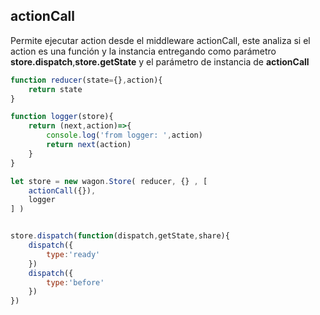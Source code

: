 ## actionCall

Permite ejecutar action desde el middleware actionCall, este analiza si el action es una función y la instancia entregando como parámetro **store.dispatch**,**store.getState** y el parámetro de instancia de **actionCall**

```javascript
function reducer(state={},action){
    return state
}

function logger(store){
    return (next,action)=>{
        console.log('from logger: ',action)
        return next(action)
    }
}

let store = new wagon.Store( reducer, {} , [
    actionCall({}),
    logger
] )


store.dispatch(function(dispatch,getState,share){
    dispatch({
        type:'ready'
    })
    dispatch({
        type:'before'
    })
})

```
